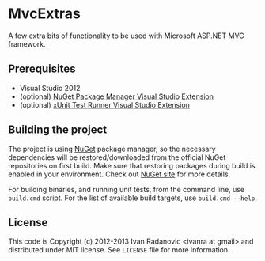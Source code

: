 # MvcExtras

A few extra bits of functionality to be used with Microsoft ASP.NET MVC framework.

## Prerequisites

* Visual Studio 2012
* (optional) [NuGet Package Manager Visual Studio Extension][nuget-extension]
* (optional) [xUnit Test Runner Visual Studio Extension][xunit-test-runner]

## Building the project

The project is using [NuGet][nuget-site] package manager, so the necessary dependencies will be restored/downloaded from the official NuGet repositories on first build.
Make sure that restoring packages during build is enabled in your environment. Check out [NuGet site][nuget-restore-on-build] for more details.

For building binaries, and running unit tests, from the command line, use `build.cmd` script. For the list of available build targets, use `build.cmd --help`.


## License

This code is Copyright (c) 2012-2013 Ivan Radanovic &lt;ivanra at gmail&gt; and distributed under MIT license. See `LICENSE` file for more information.


[nuget-site]: http://nuget.org "NuGet Package Manager"
[nuget-restore-on-build]: http://docs.nuget.org/docs/workflows/using-nuget-without-committing-packages#Enabling_Package_Restore_During_Build "NuGet Restore On Build"
[nuget-extension]: http://visualstudiogallery.msdn.microsoft.com/27077b70-9dad-4c64-adcf-c7cf6bc9970c "NuGet Package Manager Visual Studio Extension" 
[xunit-test-runner]: http://visualstudiogallery.msdn.microsoft.com/463c5987-f82b-46c8-a97e-b1cde42b9099 "xUnit Test Runner Visual Studio Extension" 
[mvcextras-csvfileresult]: README.CsvFileResult.md "CsvFileResult"
